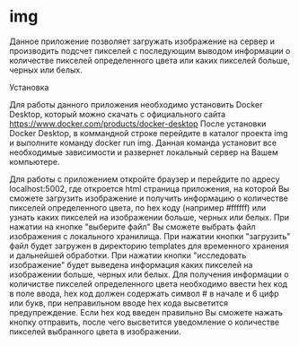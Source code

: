 # img

 Данное приложение позволяет загружать изображение на сервер и производить подсчет пикселей с последующим выводом информации о количестве пикселей определенного цвета или каких пикселей больше, черных или белых.

Установка

 Для работы данного приложения необходимо установить Docker Desktop, который можно скачать с официального сайта https://www.docker.com/products/docker-desktop
После установки Docker Desktop, в коммандной строке перейдите в каталог проекта img и выполните команду docker run img. Данная команда установит все необходимые зависимости и развернет локальный сервер на Вашем компьютере. 

 Для работы с приложением откройте браузер и перейдите по адресу localhost:5002, где откроется html страница приложения, на которой Вы сможете загрузить изображение и получить информацию о количестве пикселей определенного цвета, по hex коду (например #ffffff) или узнать каких пикселей на изображении больше, черных или белых. При нажатии на кнопке "выберите файл" Вы сможете выбрать файл изображения с локального хранилища. При нажатии кнопки "загрузить" файл будет загружен в директорию templates для временного хранения и дальнейшей обработки. При нажатии кнопки "исследовать изображение" будет выведена информация каких пикселей на изображении больше, черных или белых. Для получения информации о количистве пикселей определенного цвета необходимо ввести hex код в поле ввода, hex код должен содержать символ # в начале и 6 цифр или букв, при неправильном вводе hex кода высветится предупреждение. Если hex код введен правильно Вы сможете нажать кнопку отправить, после чего высветится уведомление о количестве пикселей выбранного цвета в изображении.
